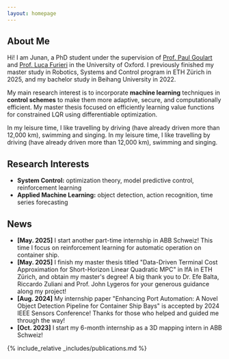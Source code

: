 ```yaml
---
layout: homepage
---
```


## About Me

Hi! I am Junan, a PhD student under the supervision of [Prof. Paul Goulart](https://users.ox.ac.uk/~engs1373/) and [Prof. Luca Furieri](https://www.lucafurieri.it/) in the University of Oxford. I previously finished my master study in Robotics, Systems and Control program in ETH Zürich in 2025, and my bachelor study in Beihang University in 2022.

My main research interest is to incorporate **machine learning** techniques in **control schemes** to make them more adaptive, secure, and computationally efficient. My master thesis focused on efficiently learning value functions for constrained LQR using differentiable optimization.

In my leisure time, I like travelling by driving (have already driven more than 12,000 km), swimming and singing.
In my leisure time, I like travelling by driving (have already driven more than 12,000 km), swimming and singing.

## Research Interests

- **System Control:** optimization theory, model predictive control, reinforcement learning
- **Applied Machine Learning:** object detection, action recognition, time series forecasting

## News
- **[May. 2025]** I start another part-time internship in ABB Schweiz! This time I focus on reinforcement learning for automatic operation on container ship.
- **[May. 2025]** I finish my master thesis titled "Data-Driven Terminal Cost Approximation for Short-Horizon Linear Quadratic MPC" in IfA in ETH Zürich, and obtain my master's degree! A big thank you to Dr. Efe Balta, Riccardo Zuliani and Prof. John Lygeros for your generous guidance along my project!
- **[Aug. 2024]** My internship paper "Enhancing Port Automation: A Novel Object Detection Pipeline for Container Ship Bays" is accepted by 2024 IEEE Sensors Conference! Thanks for those who helped and guided me through the way!
- **[Oct. 2023]** I start my 6-month internship as a 3D mapping intern in ABB Schweiz!

{% include_relative _includes/publications.md %}

<!-- {% include_relative _includes/services.md %} -->
